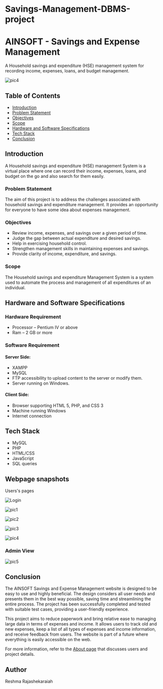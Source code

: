 # Savings-Management-DBMS-project

# AINSOFT - Savings and Expense Management

A Household savings and expenditure (HSE) management system for recording income, expenses, loans, and budget management.

![pic4](https://github.com/RechRaj/Savings-Management-DBMS-project/blob/main/images/7.png)

## Table of Contents

- [Introduction](#introduction)
- [Problem Statement](#problem-statement)
- [Objectives](#objectives)
- [Scope](#scope)
- [Hardware and Software Specifications](#hardware-and-software-specifications)
- [Tech Stack](#tech-stack)
- [Conclusion](#conclusion)

## Introduction

A Household savings and expenditure (HSE) management System is a virtual place where one can record their income, expenses, loans, and budget on the go and also search for them easily.

### Problem Statement

The aim of this project is to address the challenges associated with household savings and expenditure management. It provides an opportunity for everyone to have some idea about expenses management.

### Objectives

- Review income, expenses, and savings over a given period of time.
- Judge the gap between actual expenditure and desired savings.
- Help in exercising household control.
- Strengthen management skills in maintaining expenses and savings.
- Provide clarity of income, expenditure, and savings.

### Scope

The Household savings and expenditure Management System is a system used to automate the process and management of all expenditures of an individual.

## Hardware and Software Specifications

### Hardware Requirement

- Processor – Pentium IV or above
- Ram – 2 GB or more

### Software Requirement

#### Server Side:

- XAMPP
- MySQL
- FTP accessibility to upload content to the server or modify them.
- Server running on Windows.

#### Client Side:

- Browser supporting HTML 5, PHP, and CSS 3
- Machine running Windows
- Internet connection

## Tech Stack

- MySQL
- PHP
- HTML/CSS
- JavaScript
- SQL queries

## Webpage snapshots

Users's pages

![Login](https://github.com/RechRaj/Savings-Management-DBMS-project/blob/main/images/5.png)

![pic1](https://github.com/RechRaj/Savings-Management-DBMS-project/blob/main/images/6.png)

![pic2](https://github.com/RechRaj/Savings-Management-DBMS-project/blob/main/images/4.png)

![pic3](https://github.com/RechRaj/Savings-Management-DBMS-project/blob/main/images/3.png)

![pic4](https://github.com/RechRaj/Savings-Management-DBMS-project/blob/main/images/2.png)



### Admin View

![pic5](https://github.com/RechRaj/Savings-Management-DBMS-project/blob/main/images/1.png)

## Conclusion

The AINSOFT Savings and Expense Management website is designed to be easy to use and highly beneficial. The design considers all user needs and presents them in the best way possible, saving time and streamlining the entire process. The project has been successfully completed and tested with suitable test cases, providing a user-friendly experience.

This project aims to reduce paperwork and bring relative ease to managing large data in terms of expenses and income. It allows users to track old and new expenses, keep a list of all types of expenses and income information, and receive feedback from users. The website is part of a future where everything is easily accessible on the web.

For more information, refer to the [About page](#) that discusses users and project details.

## Author

Reshma Rajashekaraiah

